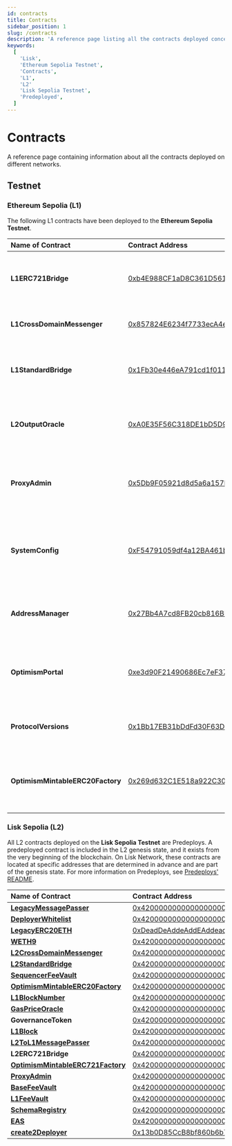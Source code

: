 ```yaml
---
id: contracts
title: Contracts
sidebar_position: 1
slug: /contracts
description: 'A reference page listing all the contracts deployed concerning Lisk.'
keywords:
  [
    'Lisk',
    'Ethereum Sepolia Testnet',
    'Contracts',
    'L1',
    'L2'
    'Lisk Sepolia Testnet',
    'Predeployed',
  ]
---
```


# Contracts
A reference page containing information about all the contracts deployed on different networks.

## Testnet

### Ethereum Sepolia (L1)

The following L1 contracts have been deployed to the **Ethereum Sepolia Testnet**.

| Name of Contract                  | Contract Address                           | Description |
| :--------------                   | :----------------------------------------  |:----------  |
| **L1ERC721Bridge**                | [0xb4E988CF1aD8C361D56118437502A8f11C7FaA01](https://sepolia.etherscan.io/address/0xb4E988CF1aD8C361D56118437502A8f11C7FaA01) | Handles the sending and receiving of messages between L1 and L2.                                         |
| **L1CrossDomainMessenger**        | [0x857824E6234f7733ecA4e9A76804fd1afa1A3A2C](https://sepolia.etherscan.io/address/0x857824E6234f7733ecA4e9A76804fd1afa1A3A2C) | Sends messages from L1 to L2 and relays messages from L2 onto L1.                                       |
| **L1StandardBridge**              | [0x1Fb30e446eA791cd1f011675E5F3f5311b70faF5](https://sepolia.etherscan.io/address/0x1Fb30e446eA791cd1f011675E5F3f5311b70faF5) | It is the main entry point to deposit ERC20 tokens from L1 to L2. This contract can store any token.     |
| **L2OutputOracle**                | [0xA0E35F56C318DE1bD5D9ca6A94Fe7e37C5663348](https://sepolia.etherscan.io/address/0xA0E35F56C318DE1bD5D9ca6A94Fe7e37C5663348) | Contains a list of proposed state roots which Proposers assert to be a result of block execution.        |
| **ProxyAdmin**                    | [0x5Db9F05921d8d5a6a157F6f49c411cc0e46c6330](https://sepolia.etherscan.io/address/0x5Db9F05921d8d5a6a157F6f49c411cc0e46c6330) | Owner of AddressManager. Admin of LiskPortal, SystemConfig, L2OutputOracle, L1StandardBridge.             |
| **SystemConfig**                   | [0xF54791059df4a12BA461b881B4080Ae81a1d0AC0](https://sepolia.etherscan.io/address/0xF54791059df4a12BA461b881B4080Ae81a1d0AC0) | It contains configuration parameters such as the Sequencer address, the L2 gas limit, and the unsafe block signer address. |
| **AddressManager**                | [0x27Bb4A7cd8FB20cb816BF4Aac668BF841bb3D5d3](https://sepolia.etherscan.io/address/0x27Bb4A7cd8FB20cb816BF4Aac668BF841bb3D5d3) | The Address Manager is a built-in actor that manages Ethereum's address space. |
| **OptimismPortal**                | [0xe3d90F21490686Ec7eF37BE788E02dfC12787264](https://sepolia.etherscan.io/address/0xe3d90F21490686Ec7eF37BE788E02dfC12787264) | It is the main entry point to deposit funds from L1 to L2. It also allows proving and finalizing withdrawals. |
| **ProtocolVersions**              | [0x1Bb17EB31bDdFd30F63D4FAe6c8Eb85D9e9b1f48](https://sepolia.etherscan.io/address/0x1Bb17EB31bDdFd30F63D4FAe6c8Eb85D9e9b1f48) | It is used to manage superchain protocol version information. |
| **OptimismMintableERC20Factory**  | [0x269d632C1E518a922C30C749cFD3f82Eb5C779B0](https://sepolia.etherscan.io/address/0x269d632C1E518a922C30C749cFD3f82Eb5C779B0) | It is responsible for creating ERC20 contracts on L2 that can be used for depositing native L1 tokens into. |


### Lisk Sepolia (L2)

All L2 contracts deployed on the **Lisk Sepolia Testnet** are Predeploys.
A predeployed contract is included in the L2 genesis state, and it exists from the very beginning of the blockchain.
On Lisk Network, these contracts are located at specific addresses that are determined in advance and are part of the genesis state.
For more information on Predeploys, see [Predeploys' README](https://github.com/ethereum-optimism/specs/blob/main/specs/protocol/predeploys.md).

| Name of Contract                  | Contract Address                           | 
| :--------------                   | :----------------------------------------  |
| [**LegacyMessagePasser**](https://github.com/ethereum-optimism/specs/blob/main/specs/protocol/predeploys.md#legacymessagepasser)  | [0x4200000000000000000000000000000000000000](https://sepolia-blockscout.lisk.com/address/0x4200000000000000000000000000000000000000) |
| [**DeployerWhitelist**](https://github.com/ethereum-optimism/specs/blob/main/specs/protocol/predeploys.md#deployerwhitelist)       | [0x4200000000000000000000000000000000000002](https://sepolia-blockscout.lisk.com/address/0x4200000000000000000000000000000000000002) |
| [**LegacyERC20ETH**](https://github.com/ethereum-optimism/specs/blob/main/specs/protocol/predeploys.md#legacyerc20eth)                | [0xDeadDeAddeAddEAddeadDEaDDEAdDeaDDeAD0000](https://sepolia-blockscout.lisk.com/address/0xDeadDeAddeAddEAddeadDEaDDEAdDeaDDeAD0000) |
| [**WETH9**](https://github.com/ethereum-optimism/specs/blob/main/specs/protocol/predeploys.md#weth9)        | [0x4200000000000000000000000000000000000006](https://sepolia-blockscout.lisk.com/address/0x4200000000000000000000000000000000000006) |
| [**L2CrossDomainMessenger**](https://github.com/ethereum-optimism/specs/blob/main/specs/protocol/predeploys.md#l2crossdomainmessenger)  | [0x4200000000000000000000000000000000000007](https://sepolia-blockscout.lisk.com/address/0x4200000000000000000000000000000000000007) |
| [**L2StandardBridge**](https://github.com/ethereum-optimism/specs/blob/main/specs/protocol/predeploys.md#l2standardbridge)        | [0x4200000000000000000000000000000000000010](https://sepolia-blockscout.lisk.com/address/0x4200000000000000000000000000000000000010) |
| [**SequencerFeeVault**](https://github.com/ethereum-optimism/specs/blob/main/specs/protocol/predeploys.md#sequencerfeevault) | [0x4200000000000000000000000000000000000011](https://sepolia-blockscout.lisk.com/address/0x4200000000000000000000000000000000000011) |
| [**OptimismMintableERC20Factory**](https://github.com/ethereum-optimism/specs/blob/main/specs/protocol/predeploys.md#optimismmintableerc20factory)        | [0x4200000000000000000000000000000000000012](https://sepolia-blockscout.lisk.com/address/0x4200000000000000000000000000000000000012) |
| [**L1BlockNumber**](https://github.com/ethereum-optimism/specs/blob/main/specs/protocol/predeploys.md#l1blocknumber)                | [0x4200000000000000000000000000000000000013](https://sepolia-blockscout.lisk.com/address/0x4200000000000000000000000000000000000013) |
| [**GasPriceOracle**](https://github.com/ethereum-optimism/specs/blob/main/specs/protocol/predeploys.md#gaspriceoracle)        | [0x420000000000000000000000000000000000000F](https://sepolia-blockscout.lisk.com/address/0x420000000000000000000000000000000000000F) |
| **GovernanceToken**                | [0x4200000000000000000000000000000000000042](https://sepolia-blockscout.lisk.com/address/0x4200000000000000000000000000000000000042) |
| [**L1Block**](https://github.com/ethereum-optimism/specs/blob/main/specs/protocol/predeploys.md#l1block)        | [0x4200000000000000000000000000000000000015](https://sepolia-blockscout.lisk.com/address/0x4200000000000000000000000000000000000015) |                                        |
| [**L2ToL1MessagePasser**](https://github.com/ethereum-optimism/specs/blob/main/specs/protocol/predeploys.md#l2tol1messagepasser)                | [0x4200000000000000000000000000000000000016](https://sepolia-blockscout.lisk.com/address/0x4200000000000000000000000000000000000016) |
| **L2ERC721Bridge**        | [0x4200000000000000000000000000000000000014](https://sepolia-blockscout.lisk.com/address/0x4200000000000000000000000000000000000014) |
| [**OptimismMintableERC721Factory**](https://github.com/ethereum-optimism/specs/blob/main/specs/protocol/predeploys.md#optimismmintableerc721factory)                | [0x4200000000000000000000000000000000000017](https://sepolia-blockscout.lisk.com/address/0x4200000000000000000000000000000000000017) |
| [**ProxyAdmin**](https://github.com/ethereum-optimism/specs/blob/main/specs/protocol/predeploys.md#proxyadmin)        | [0x4200000000000000000000000000000000000018](https://sepolia-blockscout.lisk.com/address/0x4200000000000000000000000000000000000018) |
| [**BaseFeeVault**](https://github.com/ethereum-optimism/specs/blob/main/specs/protocol/predeploys.md#basefeevault)                | [0x4200000000000000000000000000000000000019](https://sepolia-blockscout.lisk.com/address/0x4200000000000000000000000000000000000019) |
| [**L1FeeVault**](https://github.com/ethereum-optimism/specs/blob/main/specs/protocol/predeploys.md#l1feevault)        | [0x420000000000000000000000000000000000001a](https://sepolia-blockscout.lisk.com/address/0x420000000000000000000000000000000000001A) |
| [**SchemaRegistry**](https://github.com/ethereum-optimism/specs/blob/main/specs/protocol/predeploys.md#schemaregistry)                | [0x4200000000000000000000000000000000000020](https://sepolia-blockscout.lisk.com/address/0x4200000000000000000000000000000000000020) |
| [**EAS**](https://github.com/ethereum-optimism/specs/blob/main/specs/protocol/predeploys.md#eas)        | [0x4200000000000000000000000000000000000021](https://sepolia-blockscout.lisk.com/address/0x4200000000000000000000000000000000000021) |
| [**create2Deployer**](https://github.com/ethereum-optimism/specs/blob/main/specs/protocol/predeploys.md#create2deployer)                | [0x13b0D85CcB8bf860b6b79AF3029fCA081AE9beF2](https://sepolia-blockscout.lisk.com/address/0x13b0D85CcB8bf860b6b79AF3029fCA081AE9beF2) |






